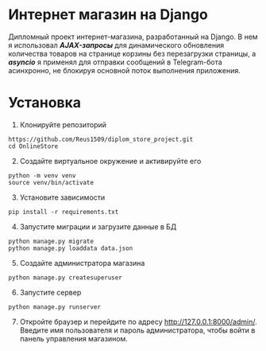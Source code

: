 # Интернет магазин на Django
Дипломный проект интернет-магазина, разработанный на Django.
В нем я использовал ***AJAX-запросы*** для динамического обновления количества товаров на странице корзины без перезагрузки страницы, а ***asyncio*** я применял для отправки сообщений в Telegram-бота асинхронно, не блокируя основной поток выполнения приложения.

# Установка

1. Клонируйте репозиторий
```
https://github.com/Reus1509/diplom_store_project.git
cd OnlineStore
```

2. Создайте виртуальное окружение и активируйте его
```
python -m venv venv
source venv/bin/activate
```
3. Установите зависимости
```
pip install -r requirements.txt
```

4. Запустите миграции и загрузите данные в БД
```
python manage.py migrate
python manage.py loaddata data.json
```
5. Создайте администратора магазина
```
python manage.py createsuperuser
```
6. Запустите сервер
```
python manage.py runserver
```
7. Откройте браузер и перейдите по адресу http://127.0.0.1:8000/admin/. Введите имя пользователя и пароль 
администратора, чтобы войти в панель управления магазином.
